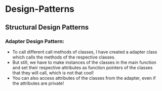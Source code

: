 # Design-Patterns
## Structural Design Patterns
### Adapter Design Pattern:
* To call different call methods of classes, I have created a adapter class which calls the methods of the respective classes.
* But still, we have to make instances of the classes in the main function and set their respective attributes as function pointers of the classes that they will call, which is not that cool!
* You can also access attributes of the classes from the adapter, even if the attributes are private!

